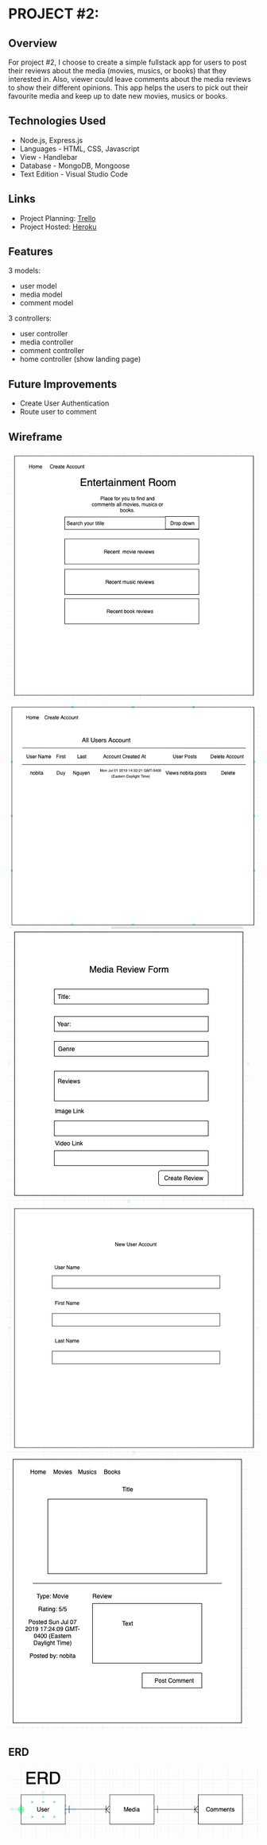 # PROJECT #2: 

## Overview
For project #2, I choose to create a simple fullstack app for users to post their reviews about the media 
(movies, musics, or books) that they interested in. Also, viewer could leave comments about the media reviews to show their different opinions. This app helps the users to pick out their favourite media and keep up to date new movies, musics or books. 

## Technologies Used
- Node.js, Express.js
- Languages - HTML, CSS, Javascript
- View - Handlebar
- Database - MongoDB, Mongoose
- Text Edition - Visual Studio Code

## Links
- Project Planning:
<a href="https://trello.com/b/O6zDNUPA/entertainment-room" target="_blank">Trello</a>
- Project Hosted:
<a href="https://lit-chamber-33132.herokuapp.com/media" target="_blank">Heroku</a>

## Features
3 models:               
- user model            
- media model           
- comment model 

3 controllers:   
- user controller
- media controller
- comment controller
- home controller (show landing page)

## Future Improvements
- Create User Authentication
- Route user to comment

## Wireframe
![alt text](./images/mainpage.png "Wireframe Image")
![alt text](./images/alluserspage.png "Wireframe Image")
![alt text](./images/newreviewform.png "Wireframe Image")
![alt text](./images/newuserform.png "Wireframe Image")
![alt text](./images/reviewpage.png "Wireframe Image")

## ERD
![alt text](./images/ERD.png "Wireframe Image")